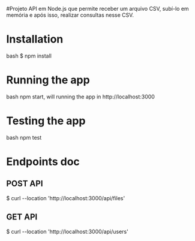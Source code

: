 #Projeto
API em Node.js que permite receber um arquivo CSV, subí-lo em memória e após isso, realizar consultas nesse CSV.

# Installation

bash
$ npm install

# Running the app

bash npm start, will running the app in http://localhost:3000

# Testing the app

bash npm test

# Endpoints doc
## POST API
$ curl --location 'http://localhost:3000/api/files'

## GET API
$ curl --location 'http://localhost:3000/api/users'
